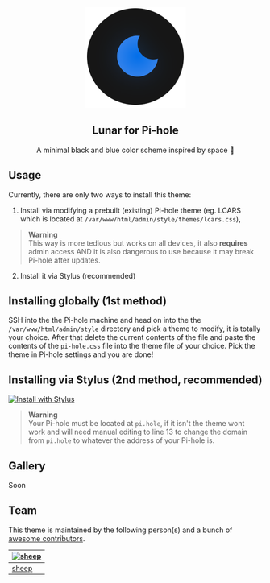 <p align="center">
    <img src="https://github.com/lunar-theme/lunar-theme/raw/main/assets/icon-rounded.png" />
    <h2 align="center">Lunar for Pi-hole</h2>
</p>

<p align="center">A minimal black and blue color scheme inspired by space 🚀</p>

## Usage

Currently, there are only two ways to install this theme:

1. Install via modifying a prebuilt (existing) Pi-hole theme (eg. LCARS which is located at `/var/www/html/admin/style/themes/lcars.css`), 


> **Warning** \
> This way is more tedious but works on all devices, it also **requires** admin access AND it is also dangerous to use because it may break Pi-hole after updates.

2. Install it via Stylus (recommended)

## Installing globally (1st method)

SSH into the the Pi-hole machine and head on into the the `/var/www/html/admin/style` directory and pick a theme to modify, it is totally your choice. After that delete the current contents of the file and paste the contents of the `pi-hole.css` file into the theme file of your choice. Pick the theme in Pi-hole settings and you are done!

## Installing via Stylus (2nd method, recommended)

<a href="https://raw.githubusercontent.com/lunar-theme/pi-hole/main/pi-hole.user.css"><img src="https://img.shields.io/badge/Install%20with-Stylus-%233281ea" alt="Install with Stylus"/></a>

> **Warning** \
> Your Pi-hole must be located at `pi.hole`, if it isn't the theme wont work and will need manual editing to line 13 to change the domain from `pi.hole` to whatever the address of your Pi-hole is. 

## Gallery

Soon

## Team

This theme is maintained by the following person(s) and a bunch of [awesome contributors](https://github.com/lunar-theme/template/graphs/contributors).

[![sheep](https://avatars.githubusercontent.com/u/68562536?v=4)](https://github.com/sheeepdev) |
--- |
[sheep](https://github.com/sheeepdev) |
